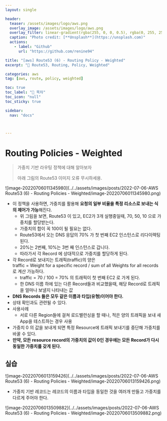 ```yaml
---
layout: single

header:
  teaser: /assets/images/logo/aws.png
  overlay_image: /assets/images/logo/aws.png
  overlay_filter: linear-gradient(rgba(255, 0, 0, 0.5), rgba(0, 255, 255, 0.5))
  caption: "Photo credit: [**Unsplash**](https://unsplash.com)"
  actions:
    - label: "Github"
      url: "https://github.com/renine94"

title: "[aws] Route53 (6) - Routing Policy - Weighted"
excerpt: "🚀 Route53, Routing, Policy, Weighted"

categories: aws
tag: [aws, route, policy, weighted]

toc: true
toc_label: "📕 목차"
toc_icon: "null"
toc_sticky: true

sidebar:
  nav: "docs"



---
```


# Routing Policies - Weighted

> 가중치 기반 라우팅 정책에 대해 알아보자
>
> 아래 그림의 Route53 이미지 오류 무시하세용.

![image-20220706011345980](../../assets/images/posts/2022-07-06-AWS Route53 (6) - Routing Policies - Weighted/image-20220706011345980.png)

- 이 정책을 사용하면, 가중치를 활용해 **요청의 일부 비율을 특정 리소스로 보내는 식의 제어가 가능**해진다.
  - 위 그림을 보면, Route53 이 있고, EC2가 3개 실행중일때, 70, 50, 10 으로 가중치를 할당받는다.
  - 가중치의 합이 꼭 100이 될 필요는 없다.
  - Route53에서 오는 DNS 응답의 70% 가 첫 번째 EC2 인스턴스로 리다이렉팅 된다.
  - 20%는 2번째, 10%는 3번 째 인스턴스로 갑니다.
  - 따라가서 각 Record 에 상대적으로 가중치를 할당하게 된다.
- 각 Record로 보내지는 트래픽(traffic)의 양은<br>traffic = Weight for a specific record / sum of all Weights for all records 로 계산 가능하다.
  - traffic = 70 / 100 = 70% 의 트래픽이 첫 번째 EC2 로 가게 된다.
  - 한 DNS 이름 하에 있는 다른 Record들과 비교했을때, 해당 Record로 트래픽을 얼마나 보낼지 나타내는 값
- **DNS Records 들은 모두 같은 이름과 타입(유형)이어야 한다.**
- 상태 확인과도 관련될 수 있다.
- 사용사례
  - 서로 다른 Region들에 걸쳐 로드밸런싱을 할 때나, 적은 양의 트래픽을 보내 새 App을 테스트하는 경우 사용
- 가중치 0 의 값을 보내게 되면 특정 Resource에 트래픽 보내기를 중단해 가중치를 바꿀 수 있다.
- **만약, 모든 resource record의 가중치의 값이 0인 경우에는 모든 Record가 다시 동일한 가중치를 갖게 된다.**



## 실습

![image-20220706013159426](../../assets/images/posts/2022-07-06-AWS Route53 (6) - Routing Policies - Weighted/image-20220706013159426.png)





- 가중치 기반 레코드는 레코드의 이름과 타입을 동일한 것을 여러개 만들고 가중치를 다르게 주어야 한다.

![image-20220706013509882](../../assets/images/posts/2022-07-06-AWS Route53 (6) - Routing Policies - Weighted/image-20220706013509882.png)